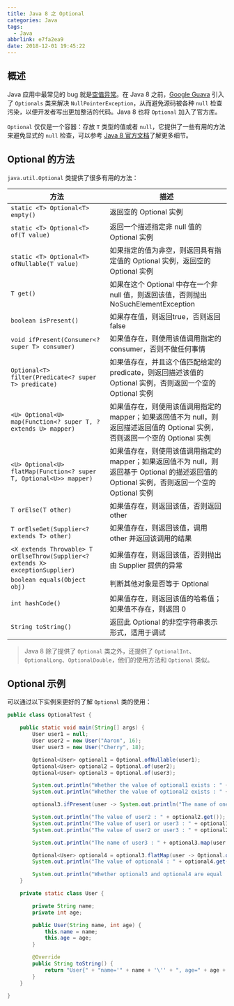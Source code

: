```yaml
---
title: Java 8 之 Optional
categories: Java
tags:
  - Java
abbrlink: e7fa2ea9
date: 2018-12-01 19:45:22
---
```


## 概述 ##
Java 应用中最常见的 bug 就是[空值异常](https://examples.javacodegeeks.com/java-basics/exceptions/java-lang-nullpointerexception-how-to-handle-null-pointer-exception/)。在 Java 8 之前，[Google Guava](https://github.com/google/guava) 引入了 `Optionals` 类来解决 `NullPointerException`，从而避免源码被各种 `null` 检查污染，以便开发者写出更加整洁的代码。Java 8 也将 `Optional` 加入了官方库。

`Optional` 仅仅是一个容器：存放 `T` 类型的值或者 `null`，它提供了一些有用的方法来避免显式的 `null` 检查，可以参考 [Java 8 官方文档](https://docs.oracle.com/javase/8/docs/api/)了解更多细节。

## Optional 的方法 ##
`java.util.Optional` 类提供了很多有用的方法：

| 方法                                                                           | 描述                                                                                                                                           |
|--------------------------------------------------------------------------------|------------------------------------------------------------------------------------------------------------------------------------------------|
| `static <T> Optional<T> empty()`                                                | 返回空的 Optional 实例                                                                                                                         |
| `static <T> Optional<T> of(T value)`                                           | 返回一个描述指定非 null 值的 Optional 实例                                                                                                     |
| `static <T> Optional<T> ofNullable(T value)`                                   | 如果指定的值为非空，则返回具有指定值的 Optional 实例，返回空的 Optional 实例                                                                   |
| `T get()`                                                                      | 如果在这个 Optional 中存在一个非 null 值，则返回该值，否则抛出 NoSuchElementException                                                          |
| `boolean isPresent()`                                                          | 如果存在值，则返回true，否则返回false                                                                                                          |
| `void ifPresent(Consumer<? super T> consumer)`                                 | 如果值存在，则使用该值调用指定的 consumer，否则不做任何事情                                                                                    |
| `Optional<T> filter(Predicate<? super T> predicate)`                           | 如果值存在，并且这个值匹配给定的 predicate，则返回描述该值的 Optional 实例，否则返回一个空的 Optional 实例                                     |
| `<U> Optional<U> map(Function<? super T, ? extends U> mapper)`                 | 如果值存在，则使用该值调用指定的 mapper；如果返回值不为 null，则返回描述返回值的 Optional 实例，否则返回一个空的 Optional 实例                 |
| `<U> Optional<U> flatMap(Function<? super T, Optional<U>> mapper)`             | 如果值存在，则使用该值调用指定的 mapper；如果返回值不为 null，则返回基于 Optional 的描述返回值的 Optional 实例，否则返回一个空的 Optional 实例 |
| `T orElse(T other)`                                                            | 如果值存在，则返回该值，否则返回 other                                                                                                         |
| `T orElseGet(Supplier<? extends T> other)`                                     | 如果值存在，则返回该值，调用 other 并返回该调用的结果                                                                                          |
| `<X extends Throwable> T orElseThrow(Supplier<? extends X> exceptionSupplier)` | 如果值存在，则返回该值，否则抛出由 Supplier 提供的异常                                                                                         |
| `boolean equals(Object obj)`                                                   | 判断其他对象是否等于 Optional                                                                                                                  |
| `int hashCode()`                                                               | 如果值存在，则返回该值的哈希值；如果值不存在，则返回 0                                                                                         |
| `String toString()`                                                            | 返回此 Optional 的非空字符串表示形式，适用于调试                                                                                               |

> Java 8 除了提供了 `Optional` 类之外，还提供了 `OptionalInt`、`OptionalLong`、`OptionalDouble`，他们的使用方法和 `Optional` 类似。

## Optional 示例 ##
可以通过以下实例来更好的了解 `Optional` 类的使用：
```java
public class OptionalTest {

    public static void main(String[] args) {
        User user1 = null;
        User user2 = new User("Aaron", 16);
        User user3 = new User("Cherry", 18);

        Optional<User> optional1 = Optional.ofNullable(user1);
        Optional<User> optional2 = Optional.of(user2);
        Optional<User> optional3 = Optional.of(user3);

        System.out.println("Whether the value of optional1 exists : " + optional1.isPresent());
        System.out.println("Whether the value of optional2 exists : " + optional2.isPresent());

        optional3.ifPresent(user -> System.out.println("The name of one is "+ user3.name+ ", and the age is " + user3.age));

        System.out.println("The value of user2 : " + optional2.get());
        System.out.println("The value of user1 or user3 : " + optional1.orElse(user3));
        System.out.println("The value of user2 or user3 : " + optional2.orElse(user3));

        System.out.println("The name of user3 : " + optional3.map(user -> user.name).get());

        Optional<User> optional4 = optional3.flatMap(user -> Optional.of(new User(user.name, user.age)));
        System.out.println("The value of optional4 : " + optional4.get());

        System.out.println("Whether optional3 and optional4 are equal : " + optional3.equals(optional4));
    }

    private static class User {

        private String name;
        private int age;

        public User(String name, int age) {
            this.name = name;
            this.age = age;
        }

        @Override
        public String toString() {
            return "User{" + "name='" + name + '\'' + ", age=" + age + '}';
        }
    }

}
```
